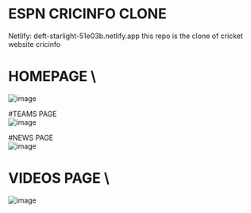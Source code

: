 # ESPN CRICINFO CLONE
Netlify: deft-starlight-51e03b.netlify.app
this repo is the clone of cricket website cricinfo

# HOMEPAGE \
![image](https://user-images.githubusercontent.com/95860970/203134578-905998d4-dcf7-48e3-897b-a7bce2aea9e7.png)

#TEAMS PAGE  \
![image](https://user-images.githubusercontent.com/95860970/203135154-ca3c9f80-fb5a-4414-a24a-5e7a39719d86.png)

#NEWS PAGE \
![image](https://user-images.githubusercontent.com/95860970/203135628-9478f917-15cb-445d-810f-c643880fb266.png)

# VIDEOS PAGE \
![image](https://user-images.githubusercontent.com/95860970/203137570-696b2dda-64e2-43dd-9b42-44f55c3d1884.png)


